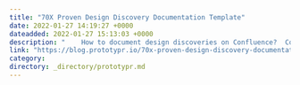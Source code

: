 ```yaml
---
title: "70X Proven Design Discovery Documentation Template"
date: 2022-01-27 14:19:27 +0000
dateadded: 2022-01-27 15:13:03 +0000
description: "    How to document design discoveries on Confluence?  Continue reading on Prototypr »  "
link: "https://blog.prototypr.io/70x-proven-design-discovery-documentation-template-c69af2a837e5?source=rss----eb297ea1161a---4"
category:
directory: _directory/prototypr.md
---
```

